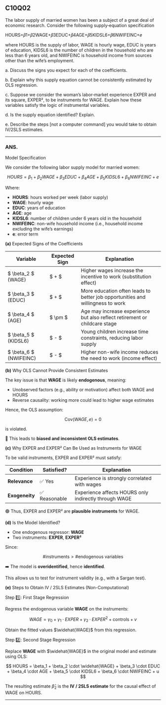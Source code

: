 ## C10Q02

The labor supply of married women has been a subject of a great deal of economic research. Consider the following supply‑equation specification

HOURS=𝛽1+𝛽2WAGE+𝛽3EDUC+𝛽4AGE+𝛽5KIDSL6+𝛽6NWIFEINC+𝑒

where HOURS is the supply of labor, WAGE is hourly wage, EDUC is years of education, KIDSL6 is the number of children in the household who are less than 6 years old, and NWIFEINC is household income from sources other than the wife’s employment.

a. Discuss the signs you expect for each of the coefficients.

b. Explain why this supply equation cannot be consistently estimated by OLS regression.

c. Suppose we consider the woman’s labor‑market experience EXPER and its square, EXPER², to be instruments for WAGE. Explain how these variables satisfy the logic of instrumental variables.

d. Is the supply equation identified? Explain.

e. Describe the steps [not a computer command] you would take to obtain IV/2SLS estimates.

----

### ANS.

Model Specification

We consider the following labor supply model for married women:

$$
HOURS = \beta_1 + \beta_2 WAGE + \beta_3 EDUC + \beta_4 AGE + \beta_5 KIDSL6 + \beta_6 NWIFEINC + e
$$

Where:
- **HOURS**: hours worked per week (labor supply)
- **WAGE**: hourly wage
- **EDUC**: years of education
- **AGE**: age
- **KIDSL6**: number of children under 6 years old in the household
- **NWIFEINC**: non-wife household income (i.e., household income excluding the wife’s earnings)
- **e**: error term


**(a)** Expected Signs of the Coefficients

| Variable | Expected Sign | Explanation |
|----------|---------------|-------------|
| $ \beta_2 $ (WAGE) | $ + $ | Higher wages increase the incentive to work (substitution effect) |
| $ \beta_3 $ (EDUC) | $ + $ | More education often leads to better job opportunities and willingness to work |
| $ \beta_4 $ (AGE) | $ \pm $ | Age may increase experience but also reflect retirement or childcare stage |
| $ \beta_5 $ (KIDSL6) | $ - $ | Young children increase time constraints, reducing labor supply |
| $ \beta_6 $ (NWIFEINC) | $ - $ | Higher non-wife income reduces the need to work (income effect) |



**(b)**  Why OLS Cannot Provide Consistent Estimates

The key issue is that **WAGE** is likely **endogenous**, meaning:

- Unobserved factors (e.g., ability or motivation) affect both WAGE and HOURS
- Reverse causality: working more could lead to higher wage estimates

Hence, the OLS assumption:

$$
\text{Cov}(WAGE, e) = 0
$$

is violated.

🔴 This leads to **biased and inconsistent OLS estimates**.


**(c)**  Why EXPER and EXPER² Can Be Used as Instruments for WAGE

To be valid instruments, EXPER and EXPER² must satisfy:

| Condition | Satisfied? | Explanation |
|-----------|------------|-------------|
| **Relevance** | ✅ Yes | Experience is strongly correlated with wages |
| **Exogeneity** | ✅ Reasonable | Experience affects HOURS only indirectly through WAGE |

🟢 Thus, EXPER and EXPER² are **plausible instruments** for WAGE.



**(d)**  Is the Model Identified?

- One endogenous regressor: **WAGE**
- Two instruments: **EXPER**, **EXPER²**

Since:

$$
\# \text{instruments} > \# \text{endogenous variables}
$$

➡️ The model is **overidentified**, hence **identified**.

This allows us to test for instrument validity (e.g., with a Sargan test).



**(e)**  Steps to Obtain IV / 2SLS Estimates (Non-Computational)

Step 1️⃣: First Stage Regression

Regress the endogenous variable **WAGE** on the instruments:

$$
WAGE = \gamma_0 + \gamma_1 \cdot EXPER + \gamma_2 \cdot EXPER^2 + \text{controls} + v
$$

Obtain the fitted values $\widehat{WAGE}$ from this regression.



Step 2️⃣: Second Stage Regression

Replace **WAGE** with $\widehat{WAGE}$ in the original model and estimate using OLS:

$$
HOURS = \beta_1 + \beta_2 \cdot \widehat{WAGE} + \beta_3 \cdot EDUC + \beta_4 \cdot AGE + \beta_5 \cdot KIDSL6 + \beta_6 \cdot NWIFEINC + u
$$

The resulting estimate $\hat{\beta}_2$ is the **IV / 2SLS estimate** for the causal effect of WAGE on HOURS.

---
